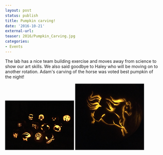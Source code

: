 ```yaml
---
layout: post
status: publish
title: Pumpkin carving!
date: '2016-10-21'
external-url:
teaser: 2016/Pumpkin_Carving.jpg
categories:
- Events
---
```


The lab has a nice team building exercise and moves away from science to show our art skills. We also said goodbye to Haley who will be moving on to another rotation. Adam's carving of the horse was voted best pumpkin of the night!

<img src="/assets/news_graphics/2016-10-21-Pumpkin1.jpg">
<img src="/assets/news_graphics/2016-10-21-Pumpkin2.jpg">

